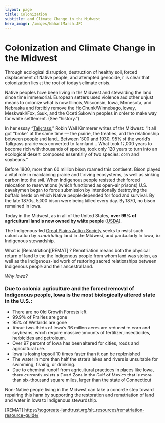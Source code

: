 ```yaml
---
layout: page
title: Colonization
subtitle: and Climate Change in the Midwest
hero_image: /images/NahantMarsh.JPG
---
```


# Colonization and Climate Change in the Midwest 

Through ecological disruption, destruction of healthy soil, forced displacement of Native people, and attempted genocide, it is clear that colonization lies at the root of today’s climate crisis. 

Native peoples have been living in the Midwest and stewarding the land since time immemorial. European settlers used violence and other unjust means to colonize what is now Illinois, Wisconsin, Iowa, Minnesota, and Nebraska and forcibly remove the Ho Chunk/Winnebago, Ioway, Meskwaki/Fox, Sauk, and the Oceti Sakowin peoples in order to make way for white settlement. (See “history.”) 

In her essay “[Tallgrass][1],” Robin Wall Kimmerer writes of the Midwest: “It all got “broke” at the same time — the prairie, the treaties, and the relationship between people and land…Between 1800 and 1930, 95% of the world’s Tallgrass prairie was converted to farmland… What took 12,000 years to become rich with thousands of species, took only 120 years to turn into an ecological desert, composed essentially of two species: corn and soybeans.”

Before 1800, more than 60 million bison roamed this continent. Bison played a vital role in maintaining prairie and thriving ecosystems, as well as sinking carbon into the soil. When Indigenous people resisted their forced relocation to reservations (which functioned as open-air prisons) U.S. cavalrymen began to force submission by intentionally destroying the buffalo herds on which Native people depended for food and survival. By the late 1870s, 5,000 bison were being killed every day. By 1870, no bison remained in Iowa. 

Today in the Midwest, as in all of the United States, **over 98% of agricultural land is now owned by white people** ([USDA][2]).

The Indigenous-led [Great Plains Action Society][GPAS] seeks to resist such colonization by *rematriating* land in the Midwest, and particularly in Iowa, to Indigenous stewardship. 

What is [Rematriation][REMAT] ?
Rematriation means both the physical return of land to the the Indigenous people from whom land was stolen, as well as the Indigenous-led work of restoring sacred relationships between Indigenous people and their ancestral land. 


*Why Iowa?*

### Due to colonial agriculture and the forced removal of Indigenous people, Iowa is the most biologically altered state in the U.S.:

- There are no Old Growth Forests left
- 99.9% of Prairies are gone
- 95% of Wetlands are gone
- About two-thirds of Iowa’s 36 million acres are reduced to corn and soybeans, which require massive amounts of fertilizer, insecticides, herbicides and petroleum.
- Over 97 percent of Iowa has been altered for cities, roads and agricultural use.
- Iowa is losing topsoil 10 times faster than it can be replenished
- The water in more than half the state’s lakes and rivers is unsuitable for swimming, fishing, or drinking. 
- Due to chemical runoff from agricultural practices in places like Iowa, there currently exists a Dead Zone in the Gulf of Mexico that is more than six-thousand square miles, larger than the state of Connecticut

Non-Native people living in the Midwest can take a concrete step toward repairing this harm by supporting the restoration and rematriation of land and water in Iowa to Indigenous stewardship. 

[1]: https://www.littletoller.co.uk/the-clearing/tallgrass-by-robin-wall-kimmerer/
[2]: https://www.ers.usda.gov/webdocs/publications/46984/19353_ra174h_1_.pdf
[GPAS]: https://www.greatplainsaction.org/
[REMAT] https://sogoreate-landtrust.org/slt_resources/rematriation-resource-guide/

